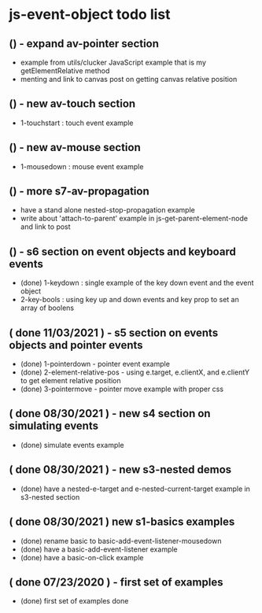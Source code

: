 # js-event-object todo list

## () - expand av-pointer section
* example from utils/clucker JavaScript example that is my getElementRelative method
* menting and link to canvas post on getting canvas relative position

## () - new av-touch section
* 1-touchstart : touch event example

## () - new av-mouse section
* 1-mousedown : mouse event example

## () - more s7-av-propagation
* have a stand alone nested-stop-propagation example
* write about 'attach-to-parent' example in js-get-parent-element-node and link to post

## () - s6 section on event objects and keyboard events
* (done) 1-keydown : single example of the key down event and the event object
* 2-key-bools : using key up and down events and key prop to set an array of boolens

## ( done 11/03/2021 ) - s5 section on events objects and pointer events
* (done) 1-pointerdown - pointer event example
* (done) 2-element-relative-pos - using e.target, e.clientX, and e.clientY to get element relative position
* (done) 3-pointermove - pointer move example with proper css

## ( done 08/30/2021 ) - new s4 section on simulating events
* (done) simulate events example

## ( done 08/30/2021 ) - new s3-nested demos
* (done) have a nested-e-target and e-nested-current-target example in s3-nested section

## ( done 08/30/2021 ) new s1-basics examples
* (done) rename basic to basic-add-event-listener-mousedown
* (done) have a basic-add-event-listener example
* (done) have a basic-on-click example

## ( done 07/23/2020 ) - first set of examples
* (done) first set of examples done